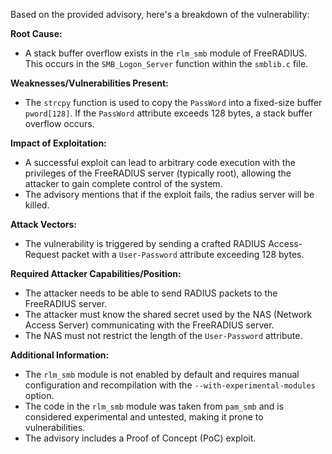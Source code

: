 Based on the provided advisory, here's a breakdown of the vulnerability:

**Root Cause:**
- A stack buffer overflow exists in the `rlm_smb` module of FreeRADIUS. This occurs in the `SMB_Logon_Server` function within the `smblib.c` file.

**Weaknesses/Vulnerabilities Present:**
- The `strcpy` function is used to copy the `PassWord` into a fixed-size buffer `pword[128]`. If the `PassWord` attribute exceeds 128 bytes, a stack buffer overflow occurs.

**Impact of Exploitation:**
- A successful exploit can lead to arbitrary code execution with the privileges of the FreeRADIUS server (typically root), allowing the attacker to gain complete control of the system.
- The advisory mentions that if the exploit fails, the radius server will be killed.

**Attack Vectors:**
- The vulnerability is triggered by sending a crafted RADIUS Access-Request packet with a `User-Password` attribute exceeding 128 bytes.

**Required Attacker Capabilities/Position:**
- The attacker needs to be able to send RADIUS packets to the FreeRADIUS server.
- The attacker must know the shared secret used by the NAS (Network Access Server) communicating with the FreeRADIUS server.
- The NAS must not restrict the length of the `User-Password` attribute.

**Additional Information:**
- The `rlm_smb` module is not enabled by default and requires manual configuration and recompilation with the `--with-experimental-modules` option.
- The code in the `rlm_smb` module was taken from `pam_smb` and is considered experimental and untested, making it prone to vulnerabilities.
- The advisory includes a Proof of Concept (PoC) exploit.